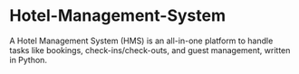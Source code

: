 # Hotel-Management-System
A Hotel Management System (HMS) is an all-in-one platform to handle tasks like bookings, check-ins/check-outs, and guest management, written in Python.
